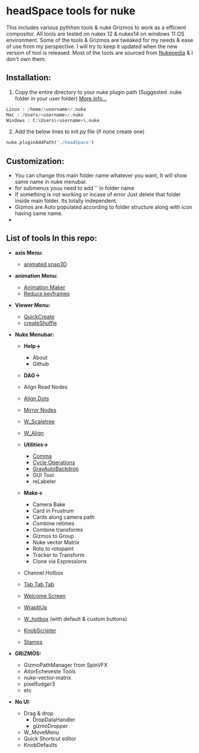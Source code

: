 # headSpace tools for nuke
   This includes various pythhon tools & nuke Grizmos to work as a efficient compositor.
All tools are tested on nukex 12 & nukex14 on windows 11 OS environment.
Some of the tools & Grizmos are tweaked for my needs & ease of use from my perspective.
I will try to keep it updated when the new version of tool is released.
Most of the tools are sourced from [Nukepedia](https://www.nukepedia.com/) & I don't own them.

## Installation:
 1. Copy the entire directory to your nuke plugin path (Suggested .nuke folder in your user folder) [More info...](https://support.foundry.com/hc/en-us/articles/207271649-Q100048-Nuke-Directory-Locations)
   ```python
   Linux : /home/<username>/.nuke
   Mac : /Users/<username>/.nuke
   Windows : C:\Users\<username>\.nuke
   ```

 2. Add the below lines to init.py file (if none create one)
   ```python
   nuke.pluginAddPath('./headSpace')
   ```
 

## Customization:
- You can change this main folder name whatever you want, It will show same name in nuke menubar.
- for submenus youu need to add '<space><dot><space>' in folder name
- If something is not working or incase of error Just delete that folder inside main folder. Its totally independent.
- Gizmos are Auto populated according to folder structure along with icon having same name.
- 

## List of tools In this repo:

- **axis Menu:**
  - [animated snap3D](http://www.nukepedia.com/python/3d/animatedsnap3d)

- **animation Menu:**
  - [Animation Maker](https://www.nukepedia.com/python/ui/animation-maker/) 
  - [Reduce keyframes](https://richardfrazer.com/tools-tutorials/keyframe-reduction-script-for-nuke/) 

- **Viewer Menu:**
  - [QuickCreate](https://www.nukepedia.com/python/ui/quickcreate-for-nuke) 
  - [createShuffle](https://www.nukepedia.com/python/nodegraph/shufflefromviewer) 

- **Nuke Menubar:**
  - **Help->**
    - About
    - Github
  - **DAG->**
   - Align Read Nodes
   - [Align Dots](https://www.nukepedia.com/python/nodegraph/aligndots) 
   - [Mirror Nodes](https://www.nukepedia.com/python/nodegraph/mirrornodes) 
   - [W_Scaletree](https://www.nukepedia.com/python/nodegraph/w_scaletree) 
   - [W_Align](https://www.nukepedia.com/python/nodegraph/w_smartalign)

  - **Utilities->**
    - [Comma](https://www.nukepedia.com/gizmos/other/comma) 
    - [Cycle Operations](https://www.nukepedia.com/python/nodegraph/cycleoperations) 
    - [GrayAutoBackdrop](https://www.nukepedia.com/python/nodegraph/grayautobackdrop) 
    - GUI Tool
    - reLabeler

  - **Make->**
    - Camera Bake
    - Card in Frustrum
    - Cards along camera path
    - Combine retimes
    - Combine transforms
    - Gizmos to Group
    - Nuke vector Matrix
    - Roto to rotopaint
    - Tracker to Transform
    - Clone via Expressions

  - Channel Hotbox
  - [Tab Tab Tab](http://www.nukepedia.com/python/ui/tabtabtab) 
  - [Welcome Screen](http://www.nukepedia.com/python/ui/welcomescreen) 
  - [WrapItUp](https://maxvanleeuwen.com/project/collect-nuke-scripts-wrapitup/) 
  - [W_hotbox](https://www.nukepedia.com/python/ui/w_hotbox)   (with default & custom buttons)
  - [KnobScripter](https://github.com/adrianpueyo/KnobScripter/tree/release-v3.0.0) 
  - [Stamps](https://adrianpueyo.com/stamps/) 


- **GRiZMOS:**
  - GizmoPathManager from SpinVFX
  - AitorEcheveste Tools
  - nuke-vector-matrix
  - pixelfudger3
  - etc

- **No UI:**
  - Drag & drop
    - DropDataHandler
    - gizmoDropper
  - W_MoveMenu
  - Quick Shortcut editor
  - KnobDefaults



